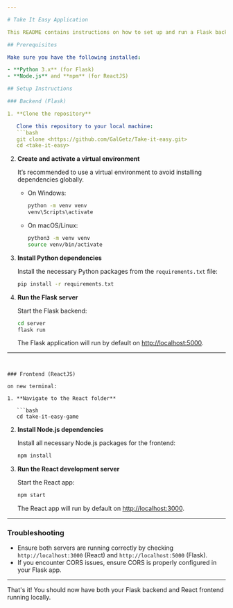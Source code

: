 ```yaml
---

# Take It Easy Application

This README contains instructions on how to set up and run a Flask backend and ReactJS frontend locally.

## Prerequisites

Make sure you have the following installed:

- **Python 3.x** (for Flask)
- **Node.js** and **npm** (for ReactJS)

## Setup Instructions

### Backend (Flask)

1. **Clone the repository**

   Clone this repository to your local machine:
   ```bash
   git clone <https://github.com/GalGetz/Take-it-easy.git>
   cd <take-it-easy>
   ```

2. **Create and activate a virtual environment**

   It’s recommended to use a virtual environment to avoid installing dependencies globally.

   - On Windows:
     ```bash
     python -m venv venv
     venv\Scripts\activate
     ```

   - On macOS/Linux:
     ```bash
     python3 -m venv venv
     source venv/bin/activate
     ```

3. **Install Python dependencies**

   Install the necessary Python packages from the `requirements.txt` file:

   ```bash
   pip install -r requirements.txt
   ```

4. **Run the Flask server**

   Start the Flask backend:

   ```bash
   cd server
   flask run
   ```

   The Flask application will run by default on [http://localhost:5000](http://localhost:5000).

---
```


### Frontend (ReactJS)

on new terminal:

1. **Navigate to the React folder**

   ```bash
   cd take-it-easy-game
   ```

2. **Install Node.js dependencies**

   Install all necessary Node.js packages for the frontend:

   ```bash
   npm install
   ```

3. **Run the React development server**

   Start the React app:

   ```bash
   npm start
   ```

   The React app will run by default on [http://localhost:3000](http://localhost:3000).

---

### Troubleshooting

- Ensure both servers are running correctly by checking `http://localhost:3000` (React) and `http://localhost:5000` (Flask).
- If you encounter CORS issues, ensure CORS is properly configured in your Flask app.

---

That's it! You should now have both your Flask backend and React frontend running locally.

